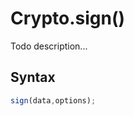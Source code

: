 # Crypto.sign()
Todo description...

<!-- examples -->
<!-- examples -->

## Syntax

```js
sign(data,options);
```

<!-- parameters -->
<!-- parameters -->

<!-- return -->
<!-- return -->
